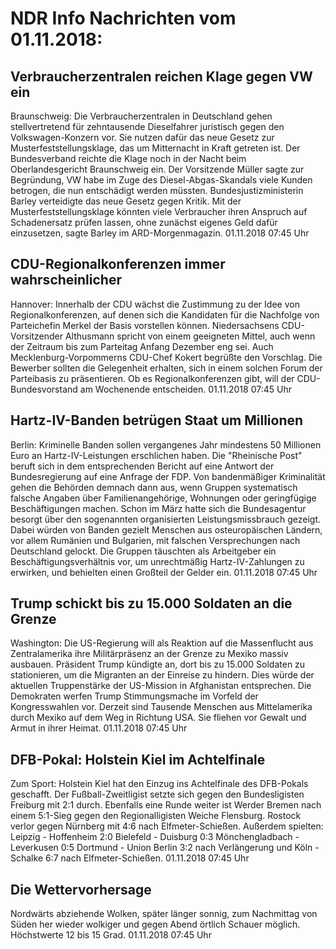 # NDR Info Nachrichten vom 01.11.2018:


## Verbraucherzentralen reichen Klage gegen VW ein
Braunschweig: Die Verbraucherzentralen in Deutschland gehen stellvertretend für zehntausende Dieselfahrer juristisch gegen den Volkswagen-Konzern vor. Sie nutzen dafür das neue Gesetz zur Musterfeststellungsklage, das um Mitternacht in Kraft getreten ist. Der Bundesverband reichte die Klage noch in der Nacht beim Oberlandesgericht Braunschweig ein. Der Vorsitzende Müller sagte zur Begründung, VW habe im Zuge des Diesel-Abgas-Skandals viele Kunden betrogen, die nun entschädigt werden müssten. Bundesjustizministerin Barley verteidigte das neue Gesetz gegen Kritik. Mit der Musterfeststellungsklage könnten viele Verbraucher ihren Anspruch auf Schadenersatz prüfen lassen, ohne zunächst eigenes Geld dafür einzusetzen, sagte Barley im ARD-Morgenmagazin. 01.11.2018 07:45 Uhr 

## CDU-Regionalkonferenzen immer wahrscheinlicher
Hannover: Innerhalb der CDU wächst die Zustimmung zu der Idee von Regionalkonferenzen, auf denen sich die Kandidaten für die Nachfolge von Parteichefin Merkel der Basis vorstellen können. Niedersachsens CDU-Vorsitzender Althusmann spricht von einem geeigneten Mittel, auch wenn der Zeitraum bis zum Parteitag Anfang Dezember eng sei. Auch Mecklenburg-Vorpommerns CDU-Chef Kokert begrüßte den Vorschlag. Die Bewerber sollten die Gelegenheit erhalten, sich in einem solchen Forum der Parteibasis zu präsentieren. Ob es Regionalkonferenzen gibt, will der CDU-Bundesvorstand am Wochenende entscheiden. 01.11.2018 07:45 Uhr 

## Hartz-IV-Banden betrügen Staat um Millionen
Berlin:	Kriminelle Banden sollen vergangenes Jahr mindestens 50 Millionen Euro an Hartz-IV-Leistungen erschlichen haben. Die "Rheinische Post" beruft sich in dem entsprechenden Bericht auf eine Antwort der Bundesregierung auf eine Anfrage der FDP. Von bandenmäßiger Kriminalität gehen die Behörden demnach dann aus, wenn Gruppen systematisch falsche Angaben über Familienangehörige, Wohnungen oder geringfügige Beschäftigungen machen. Schon im März hatte sich die Bundesagentur besorgt über den sogenannten organisierten Leistungsmissbrauch gezeigt. Dabei würden von Banden gezielt Menschen aus osteuropäischen Ländern, vor allem Rumänien und Bulgarien, mit falschen Versprechungen nach Deutschland gelockt. Die Gruppen täuschten als Arbeitgeber ein Beschäftigungsverhältnis vor, um unrechtmäßig Hartz-IV-Zahlungen zu erwirken, und behielten einen Großteil der Gelder ein. 01.11.2018 07:45 Uhr 

## Trump schickt bis zu 15.000 Soldaten an die Grenze
Washington: Die US-Regierung will als Reaktion auf die Massenflucht aus Zentralamerika ihre Militärpräsenz an der Grenze zu Mexiko massiv ausbauen. Präsident Trump kündigte an, dort bis zu 15.000 Soldaten zu stationieren, um die Migranten an der Einreise zu hindern. Dies würde der aktuellen Truppenstärke der US-Mission in Afghanistan entsprechen. Die Demokraten werfen Trump Stimmungsmache im Vorfeld der Kongresswahlen vor. Derzeit sind Tausende Menschen aus Mittelamerika durch Mexiko auf dem Weg in Richtung USA. Sie fliehen vor Gewalt und Armut in ihrer Heimat. 01.11.2018 07:45 Uhr 

## DFB-Pokal: Holstein Kiel im Achtelfinale
Zum Sport: 	Holstein Kiel hat den Einzug ins Achtelfinale des DFB-Pokals geschafft. Der Fußball-Zweitligist setzte sich gegen den Bundesligisten Freiburg mit 2:1 durch. Ebenfalls eine Runde weiter ist Werder Bremen nach einem 5:1-Sieg gegen den Regionalligisten Weiche Flensburg. Rostock verlor gegen Nürnberg mit 4:6 nach Elfmeter-Schießen. Außerdem spielten:
Leipzig - Hoffenheim 	2:0
Bielefeld - Duisburg 0:3
Mönchengladbach - Leverkusen	 0:5
Dortmund - Union Berlin  	3:2  nach Verlängerung
und
Köln - Schalke 6:7  nach Elfmeter-Schießen. 01.11.2018 07:45 Uhr 

## Die Wettervorhersage
Nordwärts abziehende Wolken, später länger sonnig, zum Nachmittag von Süden her wieder wolkiger und gegen Abend örtlich Schauer möglich. Höchstwerte 12 bis 15 Grad. 01.11.2018 07:45 Uhr 
